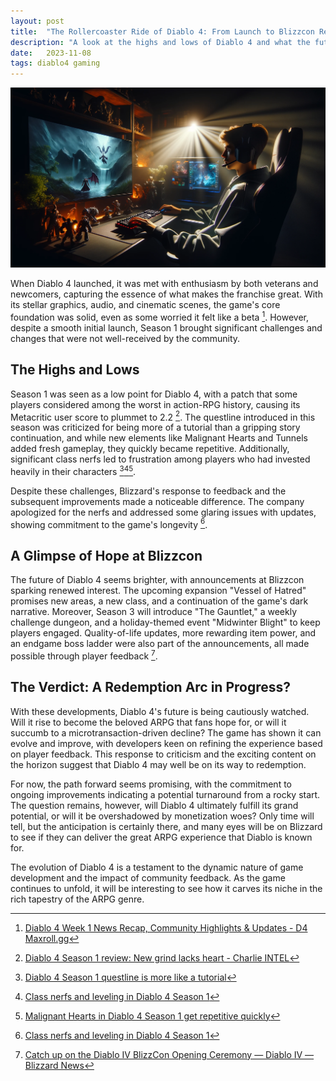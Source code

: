 ```yaml
---
layout: post
title:  "The Rollercoaster Ride of Diablo 4: From Launch to Blizzcon Revelations"
description: "A look at the highs and lows of Diablo 4 and what the future holds."
date:   2023-11-08
tags: diablo4 gaming
---
```


![A gamer playing Diablo 4](/assets/diablo4.png)

When Diablo 4 launched, it was met with enthusiasm by both veterans and newcomers, capturing the essence of what makes the franchise great. With its stellar graphics, audio, and cinematic scenes, the game's core foundation was solid, even as some worried it felt like a beta [^1]. However, despite a smooth initial launch, Season 1 brought significant challenges and changes that were not well-received by the community.

## The Highs and Lows

Season 1 was seen as a low point for Diablo 4, with a patch that some players considered among the worst in action-RPG history, causing its Metacritic user score to plummet to 2.2 [^2]. The questline introduced in this season was criticized for being more of a tutorial than a gripping story continuation, and while new elements like Malignant Hearts and Tunnels added fresh gameplay, they quickly became repetitive. Additionally, significant class nerfs led to frustration among players who had invested heavily in their characters [^3][^4][^5].

Despite these challenges, Blizzard's response to feedback and the subsequent improvements made a noticeable difference. The company apologized for the nerfs and addressed some glaring issues with updates, showing commitment to the game's longevity [^4].

## A Glimpse of Hope at Blizzcon

The future of Diablo 4 seems brighter, with announcements at Blizzcon sparking renewed interest. The upcoming expansion "Vessel of Hatred" promises new areas, a new class, and a continuation of the game's dark narrative. Moreover, Season 3 will introduce "The Gauntlet," a weekly challenge dungeon, and a holiday-themed event "Midwinter Blight" to keep players engaged. Quality-of-life updates, more rewarding item power, and an endgame boss ladder were also part of the announcements, all made possible through player feedback [^6].

## The Verdict: A Redemption Arc in Progress?

With these developments, Diablo 4's future is being cautiously watched. Will it rise to become the beloved ARPG that fans hope for, or will it succumb to a microtransaction-driven decline? The game has shown it can evolve and improve, with developers keen on refining the experience based on player feedback. This response to criticism and the exciting content on the horizon suggest that Diablo 4 may well be on its way to redemption.

For now, the path forward seems promising, with the commitment to ongoing improvements indicating a potential turnaround from a rocky start. The question remains, however, will Diablo 4 ultimately fulfill its grand potential, or will it be overshadowed by monetization woes? Only time will tell, but the anticipation is certainly there, and many eyes will be on Blizzard to see if they can deliver the great ARPG experience that Diablo is known for.

The evolution of Diablo 4 is a testament to the dynamic nature of game development and the impact of community feedback. As the game continues to unfold, it will be interesting to see how it carves its niche in the rich tapestry of the ARPG genre.

[^1]: [Diablo 4 Week 1 News Recap, Community Highlights & Updates - D4 Maxroll.gg](https://maxroll.gg/news/diablo-4-week-1-news-recap-community-highlights-updates)
[^2]: [Diablo 4 Season 1 review: New grind lacks heart - Charlie INTEL](https://www.charlieintel.com/diablo-4-season-1-review-new-grind-lacks-heart/)
[^3]: [Diablo 4 Season 1 questline is more like a tutorial](https://www.charlieintel.com/diablo-4-season-1-review-new-grind-lacks-heart/)
[^4]: [Class nerfs and leveling in Diablo 4 Season 1](https://www.charlieintel.com/diablo-4-season-1-review-new-grind-lacks-heart/)
[^5]: [Malignant Hearts in Diablo 4 Season 1 get repetitive quickly](https://www.charlieintel.com/diablo-4-season-1-review-new-grind-lacks-heart/)
[^6]: [Catch up on the Diablo IV BlizzCon Opening Ceremony — Diablo IV — Blizzard News](https://news.blizzard.com/en-us/diablo4/23758677/catch-up-on-the-diablo-iv-blizzcon-opening-ceremony)
